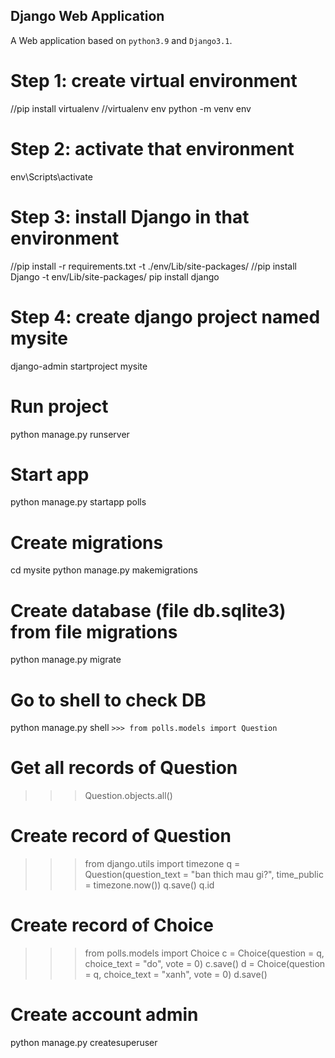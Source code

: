 ## Django Web Application
A Web application based on `python3.9` and `Django3.1`.

# Step 1: create virtual environment
//pip install virtualenv
//virtualenv env
python -m venv env

# Step 2: activate that environment
env\Scripts\activate

# Step 3: install Django in that environment
//pip install -r requirements.txt -t ./env/Lib/site-packages/
//pip install Django -t env/Lib/site-packages/
pip install django

# Step 4: create django project named mysite
django-admin startproject mysite

# Run project
python manage.py runserver

# Start app
python manage.py startapp polls

# Create migrations
cd mysite
python manage.py makemigrations

# Create database (file db.sqlite3) from file migrations
python manage.py migrate

# Go to shell to check DB
python manage.py shell
`>>> from polls.models import Question`

# Get all records of Question
>>> Question.objects.all()

# Create record of Question
>>> from django.utils import timezone
>>> q = Question(question_text = "ban thich mau gi?", time_public = timezone.now())
>>> q.save()
>>> q.id

# Create record of Choice
>>> from polls.models import Choice
>>> c = Choice(question = q, choice_text = "do", vote = 0)
>>> c.save()
>>> d = Choice(question = q, choice_text = "xanh", vote = 0)
>>> d.save()

# Create account admin
python manage.py createsuperuser
